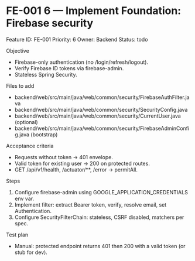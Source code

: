 # FE-001 6 — Implement Foundation: Firebase security

Feature ID: FE-001
Priority: 6
Owner: Backend
Status: todo

Objective
- Firebase-only authentication (no /login/refresh/logout).
- Verify Firebase ID tokens via firebase-admin.
- Stateless Spring Security.

Files to add
- backend/web/src/main/java/web/common/security/FirebaseAuthFilter.java
- backend/web/src/main/java/web/common/security/SecurityConfig.java
- backend/web/src/main/java/web/common/security/CurrentUser.java (optional)
- backend/web/src/main/java/web/common/security/FirebaseAdminConfig.java (bootstrap)

Acceptance criteria
- Requests without token → 401 envelope.
- Valid token for existing user → 200 on protected routes.
- GET /api/v1/health, /actuator/**, /error → permitAll.

Steps
1) Configure firebase-admin using GOOGLE_APPLICATION_CREDENTIALS env var.
2) Implement filter: extract Bearer token, verify, resolve email, set Authentication.
3) Configure SecurityFilterChain: stateless, CSRF disabled, matchers per spec.

Test plan
- Manual: protected endpoint returns 401 then 200 with a valid token (or stub for dev).
